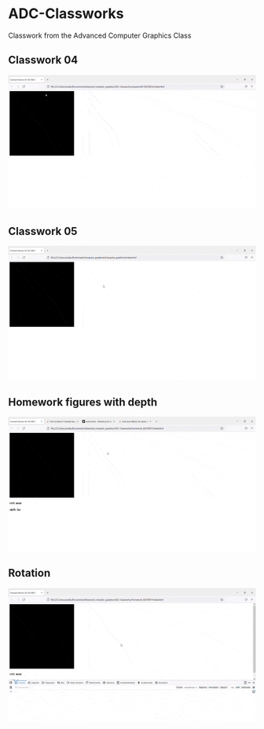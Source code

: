 # ADC-Classworks
Classwork from the Advanced Computer Graphics Class
## Classwork 04
![example](https://github.com/sodes-proxy/ADC-Classworks/blob/main/demos/Example%20Session%2004%2020210812%20-%20Mozilla%20Firefox%202021-08-14%2020-46-12.gif)
## Classwork 05
![example](https://github.com/sodes-proxy/ADC-Classworks/blob/main/demos/Example%20Session%2004%2020210817%20-%20Mozilla%20Firefox%202021-08-17%2019-20-06.gif)
## Homework figures with depth
![example](https://github.com/sodes-proxy/ADC-Classworks/blob/main/demos/Example%20Homework%2004%2020210817%20-%20Mozilla%20Firefox%202021-08-18%2022-31-58.gif)
## Rotation
![example](https://github.com/sodes-proxy/ADC-Classworks/blob/main/demos/rotation_example.gif)
